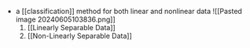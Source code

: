 - a [[classification]] method for both linear and nonlinear data
	![[Pasted image 20240605103836.png]]
	1. [[Linearly Separable Data]]
	2. [[Non-Linearly Separable Data]]